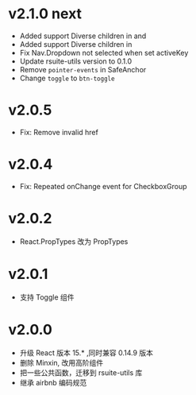 # v2.1.0 next
- Added support Diverse children in <CheckGroup> and <RadioGrpup>
- Added support Diverse children in <Dropdown>
- Fix Nav.Dropdown not selected when set activeKey
- Update rsuite-utils version to 0.1.0
- Remove `pointer-events` in  SafeAnchor
- Change `toggle` to `btn-toggle`

# v2.0.5
- Fix: Remove <SafeAnchor> invalid href


# v2.0.4
- Fix: Repeated onChange event for CheckboxGroup

# v2.0.2
- React.PropTypes 改为 PropTypes

# v2.0.1
- 支持 Toggle 组件

# v2.0.0
- 升级 React 版本 15.* ,同时兼容 0.14.9 版本
- 删除 Minxin, 改用高阶组件
- 把一些公共函数，迁移到 rsuite-utils 库
- 继承 airbnb 编码规范
